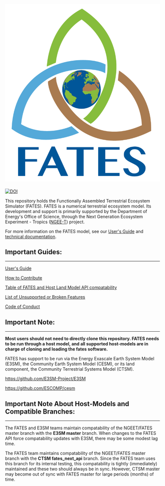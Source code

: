 
![FATES_logo](.github/images/fates_logo.png)
------------------------------
[![DOI](https://zenodo.org/badge/DOI/10.5281/zenodo.3825473.svg)](https://doi.org/10.5281/zenodo.3825473)

This repository holds the Functionally Assembled Terrestrial Ecosystem Simulator (FATES).  FATES is a numerical terrestrial ecosystem model. Its development and support is primarily supported by the Department of Energy's Office of Science, through the Next Generation Ecosystem Experiment - Tropics ([NGEE-T](https://ngee-tropics.lbl.gov/)) project.

For more information on the FATES model, see our [User's Guide](https://fates-users-guide.readthedocs.io/en/latest/) and [technical documentation](https://fates-docs.readthedocs.io/en/latest/index.html).


## Important Guides:
------------------------------

[User's Guide](https://fates-users-guide.readthedocs.io/en/latest/)

[How to Contribute](https://github.com/NGEET/fates/blob/master/CONTRIBUTING.md)

[Table of FATES and Host Land Model API compatability](https://fates-users-guide.readthedocs.io/en/latest/user/Table-of-FATES-API-and-HLM-STATUS.html)

[List of Unsupported or Broken Features](https://fates-users-guide.readthedocs.io/en/latest/user/Current-Unsupported-or-Broken-Features.html)

[Code of Conduct](https://github.com/NGEET/fates/blob/master/CODE_OF_CONDUCT.md)


## Important Note:
------------------------------

**Most users should not need to directly clone this repository.  FATES needs to be run through a host model, and all supported host-models are in charge of cloning and loading the fates software.**

FATES has support to be run via the Energy Exascale Earth System Model (E3SM), the Community Earth System Model (CESM), or its land component, the Community Terrestrial Systems Model (CTSM).

https://github.com/E3SM-Project/E3SM

https://github.com/ESCOMP/cesm

## Important Note About Host-Models and Compatible Branches:
------------------------------------------------------------

The FATES and E3SM teams maintain compatability of the NGEET/FATES master branch with the **E3SM master** branch. When changes to the FATES API force compatability updates with E3SM, there may be some modest lag time.

The FATES team maintains compatability of the NGEET/FATES master branch with the **CTSM fates_next_api** branch.  Since the FATES team uses this branch for its internal testing, this compatability is tightly (immediately) maintained and these two should always be in sync.  However, CTSM master may become out of sync with FATES master for large periods (months) of time.




